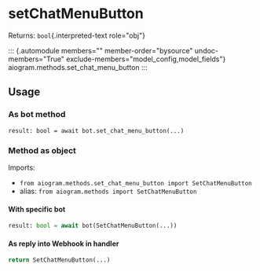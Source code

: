 # setChatMenuButton

Returns: `bool`{.interpreted-text role="obj"}

::: {.automodule members="" member-order="bysource" undoc-members="True" exclude-members="model_config,model_fields"}
aiogram.methods.set_chat_menu_button
:::

## Usage

### As bot method

``` 
result: bool = await bot.set_chat_menu_button(...)
```

### Method as object

Imports:

-   `from aiogram.methods.set_chat_menu_button import SetChatMenuButton`
-   alias: `from aiogram.methods import SetChatMenuButton`

#### With specific bot

``` python
result: bool = await bot(SetChatMenuButton(...))
```

#### As reply into Webhook in handler

``` python
return SetChatMenuButton(...)
```
